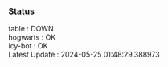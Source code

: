 ### Status


table : DOWN  
hogwarts : OK  
icy-bot : OK  
Latest Update : 2024-05-25 01:48:29.388973
